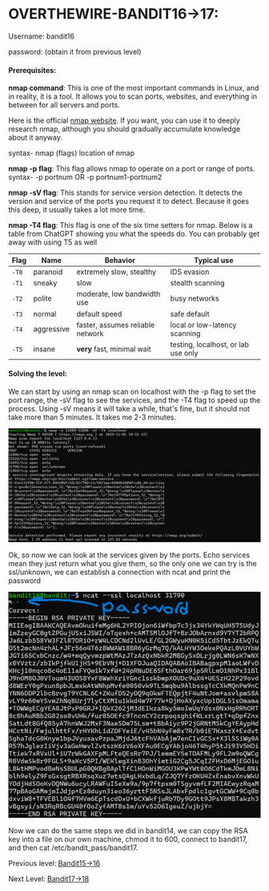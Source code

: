 # OVERTHEWIRE-BANDIT16->17:















Username: bandit16





password: <Redacted>(obtain it from previous level)







#### Prerequisites:


**nmap command**: This is one of the most important commands in Linux, and in reality, it is a tool. It allows you to scan ports, websites, and everything in between for all servers and ports. 

Here is the official [nmap website](https://nmap.org/). If you want, you can use it to deeply research nmap, although you should gradually accumulate knowledge about it anyway.

syntax- nmap (flags) location of nmap

**nmap -p flag**: This flag allows nmap to operate on a port or range of ports. syntax- -p portnum OR -p portnum1-portnum2

**nmap -sV flag**: This stands for service version detection. It detects the version and service of the ports you request it to detect. Because it goes this deep, it usually takes a lot more time.

**nmap -T4 flag**: This flag is one of the six time setters for nmap. Below is a table from ChatGPT showing you what the speeds do. You can probably get away with using T5 as well

| Flag  | Name       | Behavior                         | Typical use                         |
| ----- | ---------- | -------------------------------- | ----------------------------------- |
| `-T0` | paranoid   | extremely slow, stealthy         | IDS evasion                         |
| `-T1` | sneaky     | slow                             | stealth scanning                    |
| `-T2` | polite     | moderate, low bandwidth use      | busy networks                       |
| `-T3` | normal     | default speed                    | safe default                        |
| `-T4` | aggressive | faster, assumes reliable network | local or low-latency scanning       |
| `-T5` | insane     | **very** fast, minimal wait      | testing, localhost, or lab use only |



#### Solving the level: 

We can start by using an nmap scan on localhost with the -p flag to set the port range, the -sV flag to see the services, and the -T4 flag to speed up the process. Using -sV means it will take a while, that's fine, but it should not take more than 5 minutes. It takes me 2-3 minutes.

![Image couldn't load](images/Screenshot-Bandit16-1.png)

Ok, so now we can look at the services given by the ports. Echo services mean they just return what you give them, so the only one we can try is the ssl/unknown, we can establish a connection with ncat and print the password

![Image couldn't load](images/Screenshot-Bandit16-2.png)


Now we can do the same steps we did in bandit14, we can copy the RSA key into a file on our own machine, chmod it to 600, connect to bandit17, and then cat /etc/bandit_pass/bandit17.


Previous level: [Bandit15->16](../Bandit15/writeup.md.md)







Next Level: [Bandit17->18](../Bandit17/writeup.md.md)

